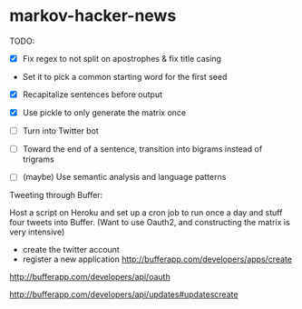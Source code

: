 markov-hacker-news
==================

TODO: 

- [x] Fix regex to not split on apostrophes & fix title casing
- Set it to pick a common starting word for the first seed
- [x] Recapitalize sentences before output
- [x] Use pickle to only generate the matrix once
- [ ] Turn into Twitter bot
- [ ] Toward the end of a sentence, transition into bigrams instead of trigrams
- [ ] (maybe) Use semantic analysis and language patterns


Tweeting through Buffer: 

Host a script on Heroku and set up a cron job to run once a day and stuff four tweets into Buffer. (Want to use Oauth2, and constructing the matrix is very intensive)

- create the twitter account
- register a new application http://bufferapp.com/developers/apps/create


http://bufferapp.com/developers/api/oauth

http://bufferapp.com/developers/api/updates#updatescreate